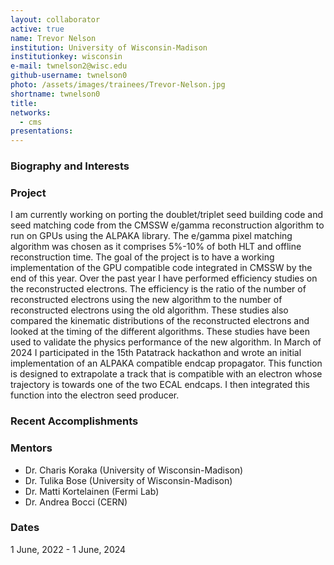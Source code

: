 ```yaml
---
layout: collaborator
active: true
name: Trevor Nelson
institution: University of Wisconsin-Madison
institutionkey: wisconsin
e-mail: twnelson2@wisc.edu
github-username: twnelson0
photo: /assets/images/trainees/Trevor-Nelson.jpg
shortname: twnelson0
title: 
networks:
  - cms
presentations:
---
```


### Biography and Interests

### Project
I am currently working on porting the doublet/triplet seed building code and seed matching code from the CMSSW e/gamma reconstruction algorithm to run on GPUs using the ALPAKA library. The e/gamma pixel matching algorithm was chosen as it comprises 5%-10% of both HLT and offline reconstruction time. The goal of the project is to have a working implementation of the GPU compatible code integrated in CMSSW by the end of this year. Over the past year I have performed efficiency studies on the reconstructed electrons. The efficiency is the ratio of the number of reconstructed electrons using the new algorithm to the number of reconstructed electrons using the old algorithm. These studies also compared the kinematic distributions of the reconstructed electrons and looked at the timing of the different algorithms. These studies have been used to validate the physics performance of the new algorithm. In March of 2024 I participated in the 15th Patatrack hackathon and wrote an initial implementation of an ALPAKA compatible endcap propagator. This function is designed to extrapolate a track that is compatible with an electron whose trajectory is towards one of the two ECAL endcaps. I then integrated this function into the electron seed producer. 

### Recent Accomplishments
 
### Mentors
 * Dr. Charis Koraka (University of Wisconsin-Madison)
 * Dr. Tulika Bose (University of Wisconsin-Madison)
 * Dr. Matti Kortelainen (Fermi Lab)
 * Dr. Andrea Bocci (CERN)

### Dates

1 June, 2022 - 1 June, 2024 

